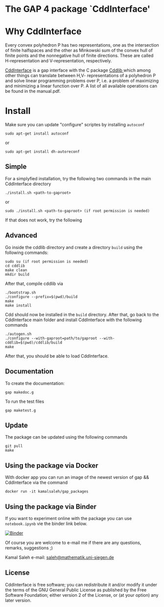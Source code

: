 The GAP 4 package `CddInterface'
==============================

# Why CddInterface

Every convex polyhedron P has two representations, one as the intersection of finite halfspaces and the other as Minkowski sum of the convex hull of 
finite points and the nonnegative hull of finite directions. These are called H-representation and V-representation, respectively. 

[CddInterface](https://kamalsaleh.github.io/CddInterface/) is a gap interface with the C package [Cddlib
](https://www.inf.ethz.ch/personal/fukudak/cdd_home/) which among other things can translate between H,V- representations of a polyhedron P and solve linear programming problems over P, i.e. a problem of maximizing and minimizing a linear function over P. A list of all available operations can be found in the manual.pdf.

# Install

Make sure you can update "configure" scriptes by installing `autoconf`
    
    sudo apt-get install autoconf
    
or
    
    sudo apt-get install dh-autoreconf
    

## Simple

For a simplyfied installation, try the following two commands in the main CddInterface directory

    ./install.sh <path-to-gaproot>

or

    sudo ./install.sh <path-to-gaproot> (if root permission is needed)

If that does not work, try the following

## Advanced

Go inside the cddlib directory and create a directory `build` using the following commands:
    
    sudo su (if root permission is needed)
    cd cddlib
    make clean
    mkdir build

After that, compile cddlib via

    ./bootstrap.sh
    ./configure --prefix=$(pwd)/build
    make
    make install

Cdd should now be installed in the `build` directory. After that, go back to the CddInterface main folder
and install CddInterface with the following commands

    ./autogen.sh
    ./configure --with-gaproot=path/to/gaproot --with-cddlib=$(pwd)/cddlib/build
    make

After that, you should be able to load CddInterface.

## Documentation
To create the documentation:
    
    gap makedoc.g

To run the test files 

    gap maketest.g
    
## Update
The package can be updated using the following commands

    git pull
    make

## Using the package via Docker
With docker app you can run an image of the newest version of gap && CddInterface via
the command

    docker run -it kamalsaleh/gap_packages

## Using the package via Binder
If you want to experiment online with the package you can use `notebook.ipynb` vie the binder link below.

[![Binder](https://mybinder.org/badge.svg)](https://mybinder.org/v2/gh/kamalsaleh/CddInterface/master)



Of course you are welcome to e-mail me if there are any questions, remarks, suggestions ;)

Kamal Saleh e-mail: saleh@mathematik.uni-siegen.de

## License
CddInterface is free software; you can redistribute it and/or modify it under the terms of the GNU General Public License as published by the Free Software Foundation; either version 2 of the License, or (at your option) any later version.

